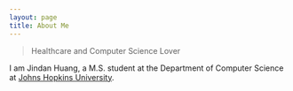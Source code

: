 ```yaml
---
layout: page
title: About Me
---
```



<!-- <p class="full-width no-margin"><img src="/public/image/profile.jpg" alt="LQ" style="width:15rem;height:15rem;" align="right"/></p> -->

<blockquote class="full-width"><p>Healthcare and Computer Science Lover</p></blockquote>


I am Jindan Huang, a M.S. student at the Department of Computer Science at [Johns Hopkins University](https://www.jhu.edu/).



